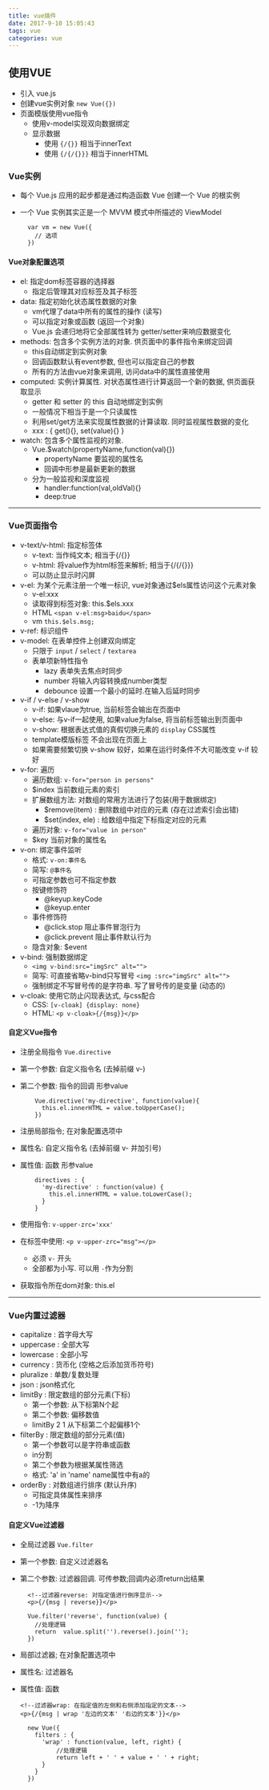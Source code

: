 ```yaml
---
title: vue插件
date: 2017-9-10 15:05:43
tags: vue
categories: vue
---
```



## 使用VUE
- 引入 vue.js 
- 创建vue实例对象 `new Vue({})`
- 页面模版使用vue指令
    - 使用v-model实现双向数据绑定
    - 显示数据
	    - 使用 `{/{}}`  相当于innerText
    	- 使用 `{/{/{}}}` 相当于innerHTML

### Vue实例
- 每个 Vue.js 应用的起步都是通过构造函数 Vue 创建一个 Vue 的根实例
- 一个 Vue 实例其实正是一个 MVVM 模式中所描述的 ViewModel

		var vm = new Vue({
		  // 选项
		})

#### Vue对象配置选项
- el: 指定dom标签容器的选择器
    - 指定后管理其对应标签及其子标签
- data: 指定初始化状态属性数据的对象
    - vm代理了data中所有的属性的操作 (读写)
    - 可以指定对象或函数 (返回一个对象)
    - Vue.js 会递归地将它全部属性转为 getter/setter来响应数据变化
- methods: 包含多个实例方法的对象. 供页面中的事件指令来绑定回调
	- this自动绑定到实例对象
    - 回调函数默认有event参数, 但也可以指定自己的参数
    - 所有的方法由vue对象来调用, 访问data中的属性直接使用
- computed: 实例计算属性. 对状态属性进行计算返回一个新的数据, 供页面获取显示
	- getter 和 setter 的 this 自动地绑定到实例
    - 一般情况下相当于是一个只读属性
    - 利用set/get方法来实现属性数据的计算读取. 同时监视属性数据的变化
	- xxx : {
		get(){},
		set(value){}
	  }
- watch: 包含多个属性监视的对象. 
	- Vue.$watch(propertyName,function(val){})
		- propertyName 要监视的属性名
		- 回调中形参是最新更新的数据
    - 分为一般监视和深度监视
    	- handler:function(val,oldVal){}
    	- deep:true

----------

### Vue页面指令
- v-text/v-html: 指定标签体
    - v-text: 当作纯文本; 相当于{/{}}
    - v-html: 将value作为html标签来解析; 相当于{/{/{}}}
    - 可以防止显示时闪屏
- v-el: 为某个元素注册一个唯一标识, vue对象通过$els属性访问这个元素对象
	- v-el:xxx
	- 读取得到标签对象: this.$els.xxx
	- HTML `<span v-el:msg>baidu</span>`
	- vm `this.$els.msg;`
- v-ref: 标识组件
- v-model: 在表单控件上创建双向绑定
	- 只限于 `input` / `select` / `textarea`
	- 表单项新特性指令
		- lazy  表单失去焦点时同步
		- number 将输入内容转换成number类型
		- debounce 设置一个最小的延时.在输入后延时同步
- v-if / v-else / v-show
    - v-if: 如果vlaue为true, 当前标签会输出在页面中
	- v-else: 与v-if一起使用, 如果value为false, 将当前标签输出到页面中
	- v-show: 根据表达式值的真假切换元素的 `display` CSS属性
	- template模版标签 不会出现在页面上
	- 如果需要频繁切换 v-show 较好，如果在运行时条件不大可能改变 v-if 较好
- v-for: 遍历
    - 遍历数组: `v-for="person in persons"` 
    - $index 当前数组元素的索引
    - 扩展数组方法: 对数组的常用方法进行了包装(用于数据绑定)
		- $remove(item) : 删除数组中对应的元素 (存在过滤索引会出错)
		- $set(index, ele) : 给数组中指定下标指定对应的元素 
	- 遍历对象: `v-for="value in person"`  
	- $key 当前对象的属性名
- v-on: 绑定事件监听
    - 格式: `v-on:事件名`
    - 简写: `@事件名`
    - 可指定参数也可不指定参数
    - 按键修饰符
	    - @keyup.keyCode   
	    - @keyup.enter
    - 事件修饰符
	    - @click.stop   阻止事件冒泡行为
	    - @click.prevent 阻止事件默认行为
    - 隐含对象: $event
- v-bind: 强制数据绑定
	- `<img v-bind:src="imgSrc" alt="">`
    - 简写: 可直接省略v-bind只写冒号 `<img :src="imgSrc" alt="">`
    - 强制绑定不写冒号传的是字符串. 写了冒号传的是变量 (动态的)
- v-cloak: 使用它防止闪现表达式, 与css配合
	- CSS: `[v-cloak] {display: none}`
	- HTML: `<p v-cloak>{/{msg}}</p>`
	

####  自定义Vue指令
- 注册全局指令 `Vue.directive`
- 第一个参数: 自定义指令名 (去掉前缀 v-)
- 第二个参数: 指令的回调 形参value

	      Vue.directive('my-directive', function(value){
	        this.el.innerHTML = value.toUpperCase();
	      })
- 注册局部指令; 在对象配置选项中
- 属性名: 自定义指令名 (去掉前缀 v- 并加引号)
- 属性值: 函数 形参value
      
	      directives : {
	        'my-directive' : function(value) {
	          this.el.innerHTML = value.toLowerCase();
	        }
	      }
- 使用指令: `v-upper-zrc='xxx'`
- 在标签中使用:  `<p v-upper-zrc="msg"></p>`
	- 必须 `v-` 开头
	- 全部都为小写. 可以用 `-`作为分割
- 获取指令所在dom对象: this.el

----------

### Vue内置过滤器
- capitalize : 首字母大写
- uppercase : 全部大写
- lowercase : 全部小写
- currency : 货币化 (空格之后添加货币符号)
- pluralize : 单数/复数处理
- json : json格式化
- limitBy : 限定数组的部分元素(下标)
	- 第一个参数: 从下标第N个起
	- 第二个参数: 偏移数值
	- limitBy 2 1 从下标第二个起偏移1个
- filterBy : 限定数组的部分元素(值)
	- 第一个参数可以是字符串或函数
	- in分割
	- 第二个参数为根据某属性筛选
	- 格式: 'a' in 'name' name属性中有a的
- orderBy : 对数组进行排序 (默认升序)
	- 可指定具体属性来排序
	- -1为降序

#### 自定义Vue过滤器
- 全局过滤器 `Vue.filter`
- 第一个参数: 自定义过滤器名 
- 第二个参数: 过滤器回调. 可传参数;回调内必须return出结果

		<!--过滤器reverse: 对指定值进行倒序显示-->
		<p>{/{msg | reverse}}</p>

	    Vue.filter('reverse', function(value) {
	      //处理逻辑
	      return  value.split('').reverse().join('');
	    })

- 局部过滤器; 在对象配置选项中
- 属性名: 过滤器名
- 属性值: 函数 

	  <!--过滤器wrap: 在指定值的左侧和右侧添加指定的文本-->
	  <p>{/{msg | wrap '左边的文本' '右边的文本'}}</p>

	    new Vue({
	      filters : {
	        'wrap' : function(value, left, right) {
	            //处理逻辑
	            return left + ' ' + value + ' ' + right;
	        }
	      }
	    })